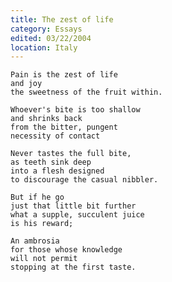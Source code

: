 ```yaml
---
title: The zest of life
category: Essays
edited: 03/22/2004
location: Italy
---
```


    Pain is the zest of life
    and joy
    the sweetness of the fruit within.

    Whoever's bite is too shallow
    and shrinks back
    from the bitter, pungent
    necessity of contact

    Never tastes the full bite,
    as teeth sink deep
    into a flesh designed
    to discourage the casual nibbler.

    But if he go
    just that little bit further
    what a supple, succulent juice
    is his reward;

    An ambrosia
    for those whose knowledge
    will not permit
    stopping at the first taste.


